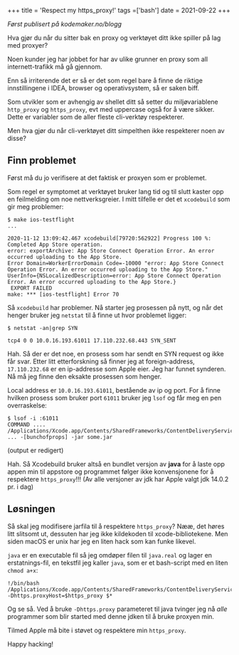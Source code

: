 +++
title = 'Respect my https_proxy!'
tags =['bash']
date = 2021-09-22
+++

_Først publisert på kodemaker.no/blogg_

Hva gjør du når du sitter bak en proxy og verktøyet ditt ikke spiller på lag med proxyer?


Noen kunder jeg har jobbet for har av ulike grunner en proxy som all internett-trafikk må gå gjennom.

Enn så irriterende det er så er det som regel bare å finne de riktige innstillingene i IDEA, browser og operativsystem, så er saken biff.

Som utvikler som er avhengig av shellet ditt så setter du miljøvariablene `http_proxy` og `https_proxy`, evt med uppercase også for å være sikker.
Dette er variabler som de aller fleste cli-verktøy respekterer.

Men hva gjør du når cli-verktøyet ditt simpelthen ikke respekterer noen av disse?


## Finn problemet

Først må du jo verifisere at det faktisk er proxyen som er problemet.

Som regel er symptomet at verktøyet bruker lang tid og til slutt kaster opp en feilmelding om noe nettverksgreier. I mitt tilfelle er det et `xcodebuild` som gir meg problemer:

```
$ make ios-testflight
...

2020-11-12 13:09:42.467 xcodebuild[79720:562922] Progress 100 %: Completed App Store operation.
error: exportArchive: App Store Connect Operation Error. An error occurred uploading to the App Store.
Error Domain=WorkerErrorDomain Code=-10000 "error: App Store Connect Operation Error. An error occurred uploading to the App Store." UserInfo={NSLocalizedDescription=error: App Store Connect Operation Error. An error occurred uploading to the App Store.}
 EXPORT FAILED
make: *** [ios-testflight] Error 70
```

Så `xcodebuild` har problemer. Nå starter jeg prosessen på nytt, og når det henger bruker jeg `netstat` til å finne ut hvor problemet ligger:

```
$ netstat -an|grep SYN

tcp4 0 0 10.0.16.193.61011 17.110.232.68.443 SYN_SENT
```

Hah. Så der er det noe, en prosess som har sendt en SYN request og ikke får svar.  Etter litt etterforskning så finner jeg at foreign-address, `17.110.232.68` er en ip-addresse som Apple eier. Jeg har funnet synderen. Nå må jeg finne den eksakte prosessen som henger.

Local address er `10.0.16.193.61011`, bestående av ip og port. For å finne hvilken prosess som bruker port `61011` bruker jeg `lsof` og får meg en pen overraskelse:

```
$ lsof -i :61011
COMMAND ....
/Applications/Xcode.app/Contents/SharedFrameworks/ContentDeliveryServices.framework/Versions/A/itms/java/bin/java ... -[bunchofprops] -jar some.jar
```
(output er redigert)

Hah. Så Xcodebuild bruker altså en bundlet versjon av __java__ for å laste opp appen min til appstore og programmet følger ikke konvensjonene for å respektere `https_proxy`!!! (Av alle versjoner av jdk har Apple valgt jdk 14.0.2 pr. i dag)

## Løsningen
Så skal jeg modifisere jarfila til å respektere `https_proxy`? Nææ, det høres litt slitsomt ut, dessuten har jeg ikke kildekoden til xcode-bibliotekene. Men siden macOS er unix har jeg en liten hack som kan funke likevel.

`java` er en executable fil så jeg omdøper filen til `java.real` og lager en erstatnings-fil, en tekstfil jeg kaller `java`, som er et bash-script med en liten `chmod a+x`:

```
!/bin/bash
/Applications/Xcode.app/Contents/SharedFrameworks/ContentDeliveryServices.framework/Versions/A/itms/java/bin/java.real -Dhttps.proxyHost=$https_proxy $*
```

Og se så. Ved å bruke `-Dhttps.proxy` parameteret til java tvinger jeg nå _alle_ programmer som blir started med denne jdken til å bruke proxyen min.

Tilmed Apple må bite i støvet og respektere min `https_proxy`.

Happy hacking!
